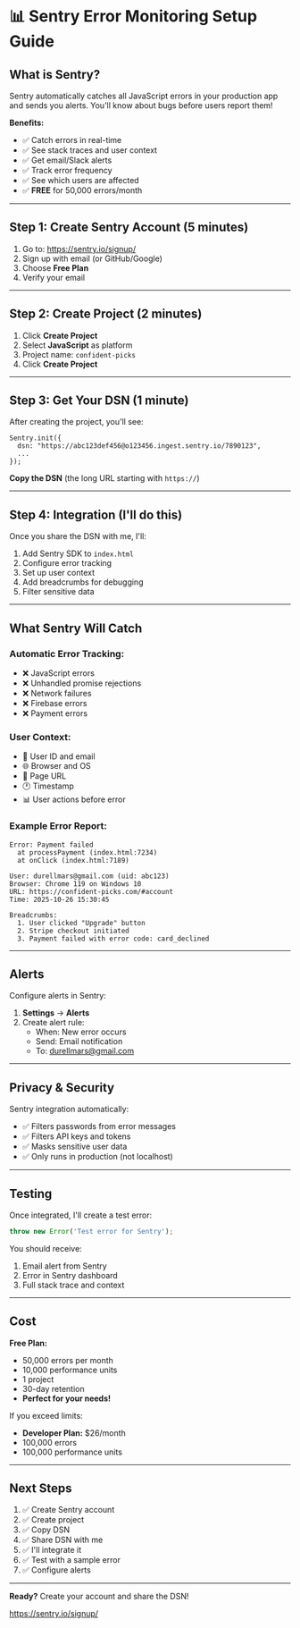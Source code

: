 # 📊 Sentry Error Monitoring Setup Guide

## What is Sentry?

Sentry automatically catches all JavaScript errors in your production app and sends you alerts. You'll know about bugs before users report them!

**Benefits:**
- ✅ Catch errors in real-time
- ✅ See stack traces and user context
- ✅ Get email/Slack alerts
- ✅ Track error frequency
- ✅ See which users are affected
- ✅ **FREE** for 50,000 errors/month

---

## Step 1: Create Sentry Account (5 minutes)

1. Go to: https://sentry.io/signup/
2. Sign up with email (or GitHub/Google)
3. Choose **Free Plan**
4. Verify your email

---

## Step 2: Create Project (2 minutes)

1. Click **Create Project**
2. Select **JavaScript** as platform
3. Project name: `confident-picks`
4. Click **Create Project**

---

## Step 3: Get Your DSN (1 minute)

After creating the project, you'll see:

```
Sentry.init({
  dsn: "https://abc123def456@o123456.ingest.sentry.io/7890123",
  ...
});
```

**Copy the DSN** (the long URL starting with `https://`)

---

## Step 4: Integration (I'll do this)

Once you share the DSN with me, I'll:
1. Add Sentry SDK to `index.html`
2. Configure error tracking
3. Set up user context
4. Add breadcrumbs for debugging
5. Filter sensitive data

---

## What Sentry Will Catch

### Automatic Error Tracking:
- ❌ JavaScript errors
- ❌ Unhandled promise rejections
- ❌ Network failures
- ❌ Firebase errors
- ❌ Payment errors

### User Context:
- 👤 User ID and email
- 🌐 Browser and OS
- 📍 Page URL
- 🕐 Timestamp
- 📊 User actions before error

### Example Error Report:

```
Error: Payment failed
  at processPayment (index.html:7234)
  at onClick (index.html:7189)

User: durellmars@gmail.com (uid: abc123)
Browser: Chrome 119 on Windows 10
URL: https://confident-picks.com/#account
Time: 2025-10-26 15:30:45

Breadcrumbs:
  1. User clicked "Upgrade" button
  2. Stripe checkout initiated
  3. Payment failed with error code: card_declined
```

---

## Alerts

Configure alerts in Sentry:
1. **Settings** → **Alerts**
2. Create alert rule:
   - When: New error occurs
   - Send: Email notification
   - To: durellmars@gmail.com

---

## Privacy & Security

Sentry integration automatically:
- ✅ Filters passwords from error messages
- ✅ Filters API keys and tokens
- ✅ Masks sensitive user data
- ✅ Only runs in production (not localhost)

---

## Testing

Once integrated, I'll create a test error:
```javascript
throw new Error('Test error for Sentry');
```

You should receive:
1. Email alert from Sentry
2. Error in Sentry dashboard
3. Full stack trace and context

---

## Cost

**Free Plan:**
- 50,000 errors per month
- 10,000 performance units
- 1 project
- 30-day retention
- **Perfect for your needs!**

If you exceed limits:
- **Developer Plan:** $26/month
- 100,000 errors
- 100,000 performance units

---

## Next Steps

1. ✅ Create Sentry account
2. ✅ Create project
3. ✅ Copy DSN
4. ✅ Share DSN with me
5. ✅ I'll integrate it
6. ✅ Test with a sample error
7. ✅ Configure alerts

---

**Ready?** Create your account and share the DSN!

https://sentry.io/signup/

